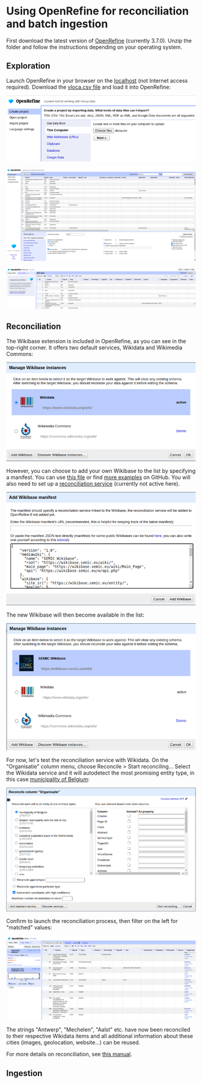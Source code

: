 # Using OpenRefine for reconciliation and batch ingestion

First download the latest version of [OpenRefine](https://openrefine.org/download) (currently 3.7.0).
Unzip the folder and follow the instructions depending on your operating system.

## Exploration

Launch OpenRefine in your browser on the [localhost](http://127.0.0.1:3333/) (not Internet access required).
Download the [vloca.csv file](/data/vloca.csv) and load it into OpenRefine:

![OR1](/images/or1.png)

![OR2](/images/or2.png)

![OR3](/images/or3.png)

## Reconciliation

The Wikibase extension is included in OpenRefine, as you can see in the top-right corner.
It offers two default services, Wikidata and Wikimedia Commons:

![OR WB services](/images/or_wb_services.png)

However, you can choose to add your own Wikibase to the list by specifying a manifest. You can use [this file](manifest.json) or find [more examples](https://github.com/OpenRefine/wikibase-manifests) on GitHub. You will also need to set up a [reconciliation service](http://reconci.link/) (currently not active here).

![OR manifest](/images/or_manifest.png)

The new Wikibase will then become available in the list:

![OR SEMIC WB](/images/or_semic_wb.png)

For now, let's test the reconciliation service with Wikidata. On the "Organisatie" column menu, choose Reconcile > Start reconciling... Select the Wikidata service and it will autodetect the most promising entity type, in this case [municipality of Belgium](https://www.wikidata.org/wiki/Q493522):

![OR municipalities](/images/or_municipality.png)

Confirm to launch the reconciliation process, then filter on the left for "matched" values:

![OR matched](/images/or_matched.png)

The strings "Antwerp", "Mechelen", "Aalst" etc. have now been reconciled to their respective Wikidata items and all additional information about these cities (images, geolocation, website...) can be reused.

For more details on reconciliation, see [this manual](https://openrefine.org/docs/manual/reconciling).

## Ingestion

